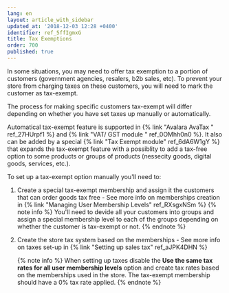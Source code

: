 ```yaml
---
lang: en
layout: article_with_sidebar
updated_at: '2018-12-03 12:28 +0400'
identifier: ref_5ffIgmxG
title: Tax Exemptions
order: 700
published: true
---
```

In some situations, you may need to offer tax exemption to a portion of customers (government agencies, resalers, b2b sales, etc). To prevent your store from charging taxes on these customers, you will need to mark the customer as tax-exempt.

The process for making specific customers tax-exempt will differ depending on whether you have set taxes up manually or automatically.

Automatical tax-exempt feature is supported in {% link "Avalara AvaTax " ref_27HUrpf1 %} and {% link "VAT/ GST module " ref_0OMhh0n0 %}. It also can be added by a special {% link "Tax Exempt module" ref_6dA6W1gY %} that expands the tax-exempt feature with a possiblity to add a tax-free option to some products or groups of products (nessecity goods, digital goods, services, etc.).

To set up a tax-exempt option manually you'll need to:

1. Create a special tax-exempt membership and assign it the customers that can order goods tax free - See more info on memberships creation in {% link "Managing User Membership Levels" ref_RXsgxNSm %}
   {% note info %}
   You'll need to devide all your customers into groups and assign a special membership level to each of the groups depending on whether the customer is tax-exempt or not.
   {% endnote %}

2. Create the store tax system based on the memberships - See more info on taxes set-up in {% link "Setting up sales tax" ref_aJPK4DHN %}
  
   {% note info %}
   When setting up taxes disable the **Use the same tax rates for all user membership levels** option and create tax rates based on the memberships used in the store. The tax-exempt membership should have a 0% tax rate applied.
   {% endnote %}
